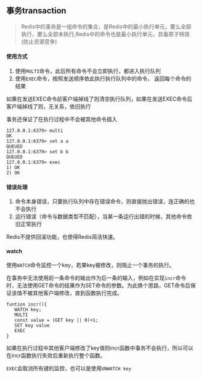 ## 事务transaction

>Redis中的事务是一组命令的集合，是Redis中的最小执行单元，要么全部执行，要么全部未执行,Redis中的命令也是最小执行单元，具备原子特效(防止资源竞争)


#### 使用方式
1. 使用`MULTI`命令，此后所有命令不会立即执行，都进入执行队列
2. 使用`EXEC`命令，按照发送顺序依此执行执行队列中的命令， 返回每个命令的结果

如果在发送EXEC命令前客户端掉线了则清空执行队列，如果在发送EXEC命令后客户端掉线了则，无关系，依旧执行

事务还保证了在执行过程中不会被其他命令插入

```
127.0.0.1:6379> multi
OK
127.0.0.1:6379> set a a
QUEUED
127.0.0.1:6379> set b b
QUEUED
127.0.0.1:6379> exec
1) OK
2) OK
```

#### 错误处理

1. 命令本身错误，只要执行队列中存在错误命令，则直接抛出错误，连正确的也不会执行
2. 运行错误（命令与数据类型不匹配），当某一条运行出错的时候，其他命令依旧正常执行

Redis不提供回滚功能，也使得Redis简洁快速。

#### watch

使用`WATCH`命令监控一个key，若果key被修改，则阻止一个事务的执行。

在事务中无法使用前一条命令的输出作为后一条的输入，例如在实现`incr`命令时，无法使用GET命令的结果作为SET命令的参数。为此换个思路，GET命令后保证该值不被其他客户端修改，直到函数执行完成。

```
funtion incr(){
   WATCH key;
   MULTI
   const value = (GET key || 0)+1;
   SET key value
   EXEC
}
```
如果在执行过程中其他客户端修改了key值则incr函数中事务不会执行，所以可以在incr函数执行失败后重新执行整个函数。

`EXEC`会取消所有键的监控，也可以是使用`UNWATCH key`


